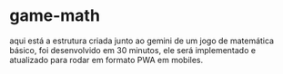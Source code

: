 # game-math
aqui está a estrutura criada junto ao gemini de um jogo de matemática básico, foi desenvolvido em 30 minutos, ele será implementado e atualizado para rodar em formato PWA em mobiles.
